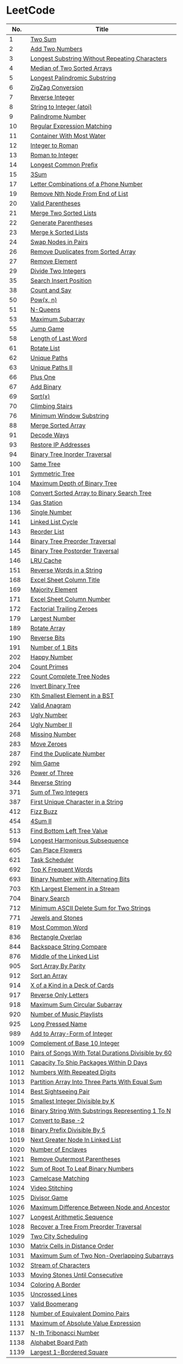 # LeetCode

|No.|Title|
| - | - |
| 1 | [ Two Sum](code/1.two-sum.cpp) |
| 2 | [ Add Two Numbers](code/2.add-two-numbers.cpp) |
| 3 | [ Longest Substring Without Repeating Characters](code/3.longest-substring-without-repeating-characters.cpp) |
| 4 | [ Median of Two Sorted Arrays](code/4.median-of-two-sorted-arrays.cpp) |
| 5 | [ Longest Palindromic Substring](code/5.longest-palindromic-substring.cpp) |
| 6 | [ ZigZag Conversion](code/6.zig-zag-conversion.cpp) |
| 7 | [ Reverse Integer](code/7.reverse-integer.cpp) |
| 8 | [ String to Integer (atoi)](code/8.string-to-integer-atoi.cpp) |
| 9 | [ Palindrome Number](code/9.palindrome-number.cpp) |
| 10 | [ Regular Expression Matching](code/10.regular-expression-matching.cpp) |
| 11 | [ Container With Most Water](code/11.container-with-most-water.cpp) |
| 12 | [ Integer to Roman](code/12.integer-to-roman.cpp) |
| 13 | [ Roman to Integer](code/13.roman-to-integer.cpp) |
| 14 | [ Longest Common Prefix](code/14.longest-common-prefix.cpp) |
| 15 | [ 3Sum](code/15.3-sum.cpp) |
| 17 | [ Letter Combinations of a Phone Number](code/17.letter-combinations-of-a-phone-number.cpp) |
| 19 | [ Remove Nth Node From End of List](code/19.remove-nth-node-from-end-of-list.cpp) |
| 20 | [ Valid Parentheses](code/20.valid-parentheses.cpp) |
| 21 | [ Merge Two Sorted Lists](code/21.merge-two-sorted-lists.cpp) |
| 22 | [ Generate Parentheses](code/22.generate-parentheses.cpp) |
| 23 | [ Merge k Sorted Lists](code/23.merge-k-sorted-lists.cpp) |
| 24 | [ Swap Nodes in Pairs](code/24.swap-nodes-in-pairs.cpp) |
| 26 | [ Remove Duplicates from Sorted Array](code/26.remove-duplicates-from-sorted-array.cpp) |
| 27 | [ Remove Element](code/27.remove-element.cpp) |
| 29 | [ Divide Two Integers](code/29.divide-two-integers.cpp) |
| 35 | [ Search Insert Position](code/35.search-insert-position.cpp) |
| 38 | [ Count and Say](code/38.count-and-say.cpp) |
| 50 | [ Pow(x, n)](code/50.pow-x-n.cpp) |
| 51 | [ N-Queens](code/51.n-queens.cpp) |
| 53 | [ Maximum Subarray](code/53.maximum-subarray.cpp) |
| 55 | [ Jump Game](code/55.jump-game.cpp) |
| 58 | [ Length of Last Word](code/58.length-of-last-word.cpp) |
| 61 | [ Rotate List](code/61.rotate-list.cpp) |
| 62 | [ Unique Paths](code/62.unique-paths.cpp) |
| 63 | [ Unique Paths II](code/63.unique-paths-ii.cpp) |
| 66 | [ Plus One](code/66.plus-one.cpp) |
| 67 | [ Add Binary](code/67.add-binary.cpp) |
| 69 | [ Sqrt(x)](code/69.sqrt-x.cpp) |
| 70 | [ Climbing Stairs](code/70.climbing-stairs.cpp) |
| 76 | [ Minimum Window Substring](code/76.minimum-window-substring.cpp) |
| 88 | [ Merge Sorted Array](code/88.merge-sorted-array.cpp) |
| 91 | [ Decode Ways](code/91.decode-ways.cpp) |
| 93 | [ Restore IP Addresses](code/93.restore-ip-addresses.cpp) |
| 94 | [ Binary Tree Inorder Traversal](code/94.binary-tree-inorder-traversal.cpp) |
| 100 | [ Same Tree](code/100.same-tree.cpp) |
| 101 | [ Symmetric Tree](code/101.symmetric-tree.cpp) |
| 104 | [ Maximum Depth of Binary Tree](code/104.maximum-depth-of-binary-tree.cpp) |
| 108 | [ Convert Sorted Array to Binary Search Tree](code/108.convert-sorted-array-to-binary-search-tree.cpp) |
| 134 | [ Gas Station](code/134.gas-station.cpp) |
| 136 | [ Single Number](code/136.single-number.cpp) |
| 141 | [ Linked List Cycle](code/141.linked-list-cycle.cpp) |
| 143 | [ Reorder List](code/143.reorder-list.cpp) |
| 144 | [ Binary Tree Preorder Traversal](code/144.binary-tree-preorder-traversal.cpp) |
| 145 | [ Binary Tree Postorder Traversal](code/145.binary-tree-postorder-traversal.cpp) |
| 146 | [ LRU Cache](code/146.lru-cache.cpp) |
| 151 | [ Reverse Words in a String](code/151.reverse-words-in-a-string.cpp) |
| 168 | [ Excel Sheet Column Title](code/168.excel-sheet-column-title.cpp) |
| 169 | [ Majority Element](code/169.majority-element.cpp) |
| 171 | [ Excel Sheet Column Number](code/171.excel-sheet-column-number.cpp) |
| 172 | [ Factorial Trailing Zeroes](code/172.factorial-trailing-zeroes.cpp) |
| 179 | [ Largest Number](code/179.largest-number.cpp) |
| 189 | [ Rotate Array](code/189.rotate-array.cpp) |
| 190 | [ Reverse Bits](code/190.reverse-bits.cpp) |
| 191 | [ Number of 1 Bits](code/191.number-of-1-bits.cpp) |
| 202 | [ Happy Number](code/202.happy-number.cpp) |
| 204 | [ Count Primes](code/204.count-primes.cpp) |
| 222 | [ Count Complete Tree Nodes](code/222.count-complete-tree-nodes.cpp) |
| 226 | [ Invert Binary Tree](code/226.invert-binary-tree.cpp) |
| 230 | [ Kth Smallest Element in a BST](code/230.kth-smallest-element-in-a-bst.cpp) |
| 242 | [ Valid Anagram](code/242.valid-anagram.cpp) |
| 263 | [ Ugly Number](code/263.ugly-number.cpp) |
| 264 | [ Ugly Number II](code/264.ugly-number-ii.cpp) |
| 268 | [ Missing Number](code/268.missing-number.cpp) |
| 283 | [ Move Zeroes](code/283.move-zeroes.cpp) |
| 287 | [ Find the Duplicate Number](code/287.find-the-duplicate-number.cpp) |
| 292 | [ Nim Game](code/292.nim-game.cpp) |
| 326 | [ Power of Three](code/326.power-of-three.cpp) |
| 344 | [ Reverse String](code/344.reverse-string.cpp) |
| 371 | [ Sum of Two Integers](code/371.sum-of-two-integers.cpp) |
| 387 | [ First Unique Character in a String](code/387.first-unique-character-in-a-string.cpp) |
| 412 | [ Fizz Buzz](code/412.fizz-buzz.cpp) |
| 454 | [ 4Sum II](code/454.4-sum-ii.cpp) |
| 513 | [ Find Bottom Left Tree Value](code/513.find-bottom-left-tree-value.cpp) |
| 594 | [ Longest Harmonious Subsequence](code/594.longest-harmonious-subsequence.cpp) |
| 605 | [ Can Place Flowers](code/605.can-place-flowers.cpp) |
| 621 | [ Task Scheduler](code/621.task-scheduler.cpp) |
| 692 | [ Top K Frequent Words](code/692.top-k-frequent-words.cpp) |
| 693 | [ Binary Number with Alternating Bits](code/693.binary-number-with-alternating-bits.cpp) |
| 703 | [ Kth Largest Element in a Stream](code/703.kth-largest-element-in-a-stream.cpp) |
| 704 | [ Binary Search](code/704.binary-search.cpp) |
| 712 | [ Minimum ASCII Delete Sum for Two Strings](code/712.minimum-ascii-delete-sum-for-two-strings.cpp) |
| 771 | [ Jewels and Stones](code/771.jewels-and-stones.cpp) |
| 819 | [ Most Common Word](code/819.most-common-word.cpp) |
| 836 | [ Rectangle Overlap](code/836.rectangle-overlap.cpp) |
| 844 | [ Backspace String Compare](code/844.backspace-string-compare.cpp) |
| 876 | [ Middle of the Linked List](code/876.middle-of-the-linked-list.cpp) |
| 905 | [ Sort Array By Parity](code/905.sort-array-by-parity.cpp) |
| 912 | [ Sort an Array](code/912.sort-an-array.cpp) |
| 914 | [ X of a Kind in a Deck of Cards](code/914.x-of-a-kind-in-a-deck-of-cards.cpp) |
| 917 | [ Reverse Only Letters](code/917.reverse-only-letters.cpp) |
| 918 | [ Maximum Sum Circular Subarray](code/918.maximum-sum-circular-subarray.cpp) |
| 920 | [ Number of Music Playlists](code/920.number-of-music-playlists.cpp) |
| 925 | [ Long Pressed Name](code/925.long-pressed-name.cpp) |
| 989 | [ Add to Array-Form of Integer](code/989.add-to-array-form-of-integer.cpp) |
| 1009 | [ Complement of Base 10 Integer](code/1009.complement-of-base-10-integer.cpp) |
| 1010 | [ Pairs of Songs With Total Durations Divisible by 60](code/1010.pairs-of-songs-with-total-durations-divisible-by-60.cpp) |
| 1011 | [ Capacity To Ship Packages Within D Days](code/1011.capacity-to-ship-packages-within-d-days.cpp) |
| 1012 | [ Numbers With Repeated Digits](code/1012.numbers-with-repeated-digits.cpp) |
| 1013 | [ Partition Array Into Three Parts With Equal Sum](code/1013.partition-array-into-three-parts-with-equal-sum.cpp) |
| 1014 | [ Best Sightseeing Pair](code/1014.best-sightseeing-pair.cpp) |
| 1015 | [ Smallest Integer Divisible by K](code/1015.smallest-integer-divisible-by-k.cpp) |
| 1016 | [ Binary String With Substrings Representing 1 To N](code/1016.binary-string-with-substrings-representing-1-to-n.cpp) |
| 1017 | [ Convert to Base -2](code/1017.convert-to-base-2.cpp) |
| 1018 | [ Binary Prefix Divisible By 5](code/1018.binary-prefix-divisible-by-5.cpp) |
| 1019 | [ Next Greater Node In Linked List](code/1019.next-greater-node-in-linked-list.cpp) |
| 1020 | [ Number of Enclaves](code/1020.number-of-enclaves.cpp) |
| 1021 | [ Remove Outermost Parentheses](code/1021.remove-outermost-parentheses.cpp) |
| 1022 | [ Sum of Root To Leaf Binary Numbers](code/1022.sum-of-root-to-leaf-binary-numbers.cpp) |
| 1023 | [ Camelcase Matching](code/1023.camelcase-matching.cpp) |
| 1024 | [ Video Stitching](code/1024.video-stitching.cpp) |
| 1025 | [ Divisor Game](code/1025.divisor-game.cpp) |
| 1026 | [ Maximum Difference Between Node and Ancestor](code/1026.maximum-difference-between-node-and-ancestor.cpp) |
| 1027 | [ Longest Arithmetic Sequence](code/1027.longest-arithmetic-sequence.cpp) |
| 1028 | [ Recover a Tree From Preorder Traversal](code/1028.recover-a-tree-from-preorder-traversal.cpp) |
| 1029 | [ Two City Scheduling](code/1029.two-city-scheduling.cpp) |
| 1030 | [ Matrix Cells in Distance Order](code/1030.matrix-cells-in-distance-order.cpp) |
| 1031 | [ Maximum Sum of Two Non-Overlapping Subarrays](code/1031.maximum-sum-of-two-non-overlapping-subarrays.cpp) |
| 1032 | [ Stream of Characters](code/1032.stream-of-characters.cpp) |
| 1033 | [ Moving Stones Until Consecutive](code/1033.moving-stones-until-consecutive.cpp) |
| 1034 | [ Coloring A Border](code/1034.coloring-a-border.cpp) |
| 1035 | [ Uncrossed Lines](code/1035.uncrossed-lines.cpp) |
| 1037 | [ Valid Boomerang](code/1037.valid-boomerang.cpp) |
| 1128 | [ Number of Equivalent Domino Pairs](code/1128.number-of-equivalent-domino-pairs.cpp) |
| 1131 | [ Maximum of Absolute Value Expression](code/1131.maximum-of-absolute-value-expression.cpp) |
| 1137 | [ N-th Tribonacci Number](code/1137.n-th-tribonacci-number.cpp) |
| 1138 | [ Alphabet Board Path](code/1138.alphabet-board-path.cpp) |
| 1139 | [ Largest 1-Bordered Square](code/1139.largest-1-bordered-square.cpp) |
